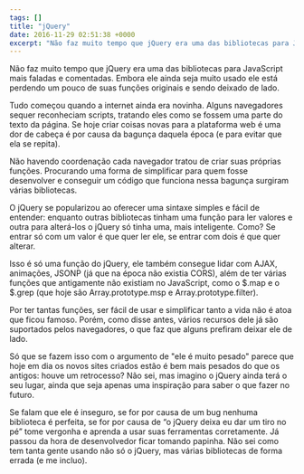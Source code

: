 ```yaml
---
tags: []
title: "jQuery"
date: 2016-11-29 02:51:38 +0000
excerpt: "Não faz muito tempo que jQuery era uma das bibliotecas para JavaScript mais faladas e comentadas. Embora ele ainda seja muito usado ele..."
---
```


Não faz muito tempo que jQuery era uma das bibliotecas para JavaScript mais faladas e comentadas. Embora ele ainda seja muito usado ele está perdendo um pouco de suas funções originais e sendo deixado de lado.

Tudo começou quando a internet ainda era novinha. Alguns navegadores sequer reconheciam scripts, tratando eles como se fossem uma parte do texto da página. Se hoje criar coisas novas para a plataforma web é uma dor de cabeça é por causa da bagunça daquela época (e para evitar que ela se repita).

Não havendo coordenação cada navegador tratou de criar suas próprias funções. Procurando uma forma de simplificar para quem fosse desenvolver e conseguir um código que funciona nessa bagunça surgiram várias bibliotecas.

O jQuery se popularizou ao oferecer uma sintaxe simples e fácil de entender: enquanto outras bibliotecas tinham uma função para ler valores e outra para alterá-los o jQuery só tinha uma, mais inteligente. Como? Se entrar só com um valor é que quer ler ele, se entrar com dois é que quer alterar.

Isso é só uma função do jQuery, ele também consegue lidar com AJAX, animações, JSONP (já que na época não existia CORS), além de ter várias funções que antigamente não existiam no JavaScript, como o $.map e o $.grep (que hoje são Array.prototype.msp e Array.prototype.filter).

Por ter tantas funções, ser fácil de usar e simplificar tanto a vida não é atoa que ficou famoso. Porém, como disse antes, vários recursos dele já são suportados pelos navegadores, o que faz que alguns prefiram deixar ele de lado.

Só que se fazem isso com o argumento de "ele é muito pesado" parece que hoje em dia os novos sites criados estão é bem mais pesados do que os antigos: houve um retrocesso? Não sei, mas imagino o jQuery ainda terá o seu lugar, ainda que seja apenas uma inspiração para saber o que fazer no futuro.

Se falam que ele é inseguro, se for por causa de um bug nenhuma biblioteca é perfeita, se for por causa de “o jQuery deixa eu dar um tiro no pé” tome vergonha e aprenda a usar suas ferramentas corretamente. Já passou da hora de desenvolvedor ficar tomando papinha. Não sei como tem tanta gente usando não só o jQuery, mas várias bibliotecas de forma errada (e me incluo).